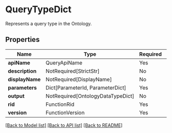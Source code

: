 # QueryTypeDict

Represents a query type in the Ontology.

## Properties
| Name | Type | Required | Description |
| ------------ | ------------- | ------------- | ------------- |
**apiName** | QueryApiName | Yes |  |
**description** | NotRequired[StrictStr] | No |  |
**displayName** | NotRequired[DisplayName] | No |  |
**parameters** | Dict[ParameterId, ParameterDict] | Yes |  |
**output** | NotRequired[OntologyDataTypeDict] | No |  |
**rid** | FunctionRid | Yes |  |
**version** | FunctionVersion | Yes |  |


[[Back to Model list]](../../../../README.md#models-v1-link) [[Back to API list]](../../../../README.md#apis-v1-link) [[Back to README]](../../../../README.md)
